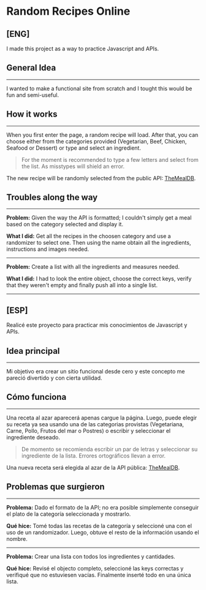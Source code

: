 # **Random Recipes Online**

## [ENG]

I made this project as a way to practice Javascript and APIs.

## General Idea

---

I wanted to make a functional site from scratch and I tought this would be fun and semi-useful.

## How it works

---

When you first enter the page, a random recipe will load. After that, you can choose either from the categories provided (Vegetarian, Beef, Chicken, Seafood or Dessert) or type and select an ingredient.

> For the moment is recommended to type a few letters and select from the list. As misstypes will shield an error.

The new recipe will be randomly selected from the public API: [TheMealDB](http://themealdb.com/api.php).

## Troubles along the way

---

**Problem:** Given the way the API is formatted; I couldn't simply get a meal based on the category selected and display it.

**What I did:** Get all the recipes in the choosen category and use a randomizer to select one. Then using the name obtain all the ingredients, instructions and images needed.

---

**Problem:** Create a list with all the ingredients and measures needed.

**What I did:** I had to look the entire object, choose the correct keys, verify that they weren't empty and finally push all into a single list.

---

## [ESP]

Realicé este proyecto para practicar mis conocimientos de Javascript y APIs.

## Idea principal

---

Mi objetivo era crear un sitio funcional desde cero y este concepto me pareció divertido y con cierta utilidad.

## Cómo funciona

---

Una receta al azar aparecerá apenas cargue la página. Luego, puede elegir su receta ya sea usando una de las categorias provistas (Vegetariana, Carne, Pollo, Frutos del mar o Postres) o escribir y seleccionar el ingrediente deseado.

> De momento se recomienda escribir un par de letras y seleccionar su ingrediente de la lista. Errores ortográficos llevan a error.

Una nueva receta será elegida al azar de la API pública: [TheMealDB](http://themealdb.com/api.php).

## Problemas que surgieron

---

**Problema:** Dado el formato de la API; no era posible simplemente conseguir el plato de la categoría seleccionada y mostrarlo.

**Qué hice:** Tomé todas las recetas de la categoría y seleccioné una con el uso de un randomizador. Luego, obtuve el resto de la información usando el nombre.

---

**Problema:** Crear una lista con todos los ingredientes y cantidades.

**Qué hice:** Revisé el objecto completo, seleccioné las keys correctas y verifiqué que no estuviesen vacías. Finalmente inserté todo en una única lista.